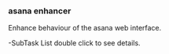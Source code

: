 ### asana enhancer
Enhance behaviour of the asana web interface.

-SubTask List double click to see details.